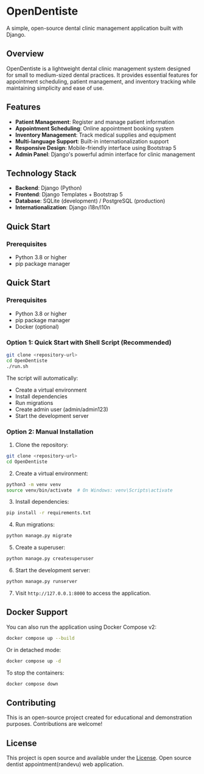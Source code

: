# OpenDentiste

A simple, open-source dental clinic management application built with Django.

## Overview

OpenDentiste is a lightweight dental clinic management system designed for small to medium-sized dental practices. It provides essential features for appointment scheduling, patient management, and inventory tracking while maintaining simplicity and ease of use.

## Features

- **Patient Management**: Register and manage patient information
- **Appointment Scheduling**: Online appointment booking system
- **Inventory Management**: Track medical supplies and equipment
- **Multi-language Support**: Built-in internationalization support
- **Responsive Design**: Mobile-friendly interface using Bootstrap 5
- **Admin Panel**: Django's powerful admin interface for clinic management

## Technology Stack

- **Backend**: Django (Python)
- **Frontend**: Django Templates + Bootstrap 5
- **Database**: SQLite (development) / PostgreSQL (production)
- **Internationalization**: Django i18n/l10n

## Quick Start

### Prerequisites

- Python 3.8 or higher
- pip package manager

## Quick Start

### Prerequisites

- Python 3.8 or higher
- pip package manager
- Docker (optional)

### Option 1: Quick Start with Shell Script (Recommended)

```bash
git clone <repository-url>
cd OpenDentiste
./run.sh
```

The script will automatically:
- Create a virtual environment
- Install dependencies
- Run migrations
- Create admin user (admin/admin123)
- Start the development server

### Option 2: Manual Installation

1. Clone the repository:
```bash
git clone <repository-url>
cd OpenDentiste
```

2. Create a virtual environment:
```bash
python3 -m venv venv
source venv/bin/activate  # On Windows: venv\Scripts\activate
```

3. Install dependencies:
```bash
pip install -r requirements.txt
```

4. Run migrations:
```bash
python manage.py migrate
```

5. Create a superuser:
```bash
python manage.py createsuperuser
```

6. Start the development server:
```bash
python manage.py runserver
```

7. Visit `http://127.0.0.1:8000` to access the application.

## Docker Support

You can also run the application using Docker Compose v2:

```bash
docker compose up --build
```

Or in detached mode:
```bash
docker compose up -d
```

To stop the containers:
```bash
docker compose down
```

## Contributing

This is an open-source project created for educational and demonstration purposes. Contributions are welcome!

## License

This project is open source and available under the [License](LICENSE).
Open source dentist appointment(randevu) web application. 
